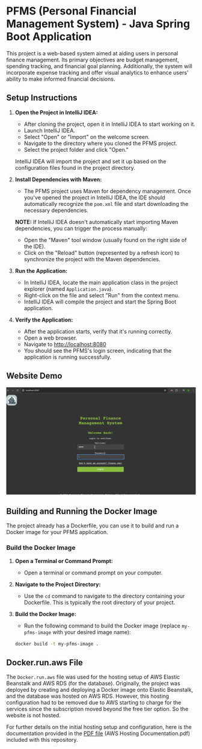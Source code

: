 # PFMS (Personal Financial Management System) - Java Spring Boot Application

This project is a web-based system aimed at aiding users in personal finance management. Its primary objectives are budget management, spending tracking, and financial goal planning. Additionally, the system will incorporate expense tracking and offer visual analytics to enhance users' ability to make informed financial decisions.

## Setup Instructions

1. **Open the Project in IntelliJ IDEA:**
    - After cloning the project, open it in IntelliJ IDEA to start working on it.
    - Launch IntelliJ IDEA.
    - Select "Open" or "Import" on the welcome screen.
    - Navigate to the directory where you cloned the PFMS project.
    - Select the project folder and click "Open."

   IntelliJ IDEA will import the project and set it up based on the configuration files found in the project directory.

2. **Install Dependencies with Maven:**
    - The PFMS project uses Maven for dependency management. Once you've opened the project in IntelliJ IDEA, the IDE should automatically recognize the `pom.xml` file and start downloading the necessary dependencies.

   **NOTE:** If IntelliJ IDEA doesn't automatically start importing Maven dependencies, you can trigger the process manually:
    - Open the "Maven" tool window (usually found on the right side of the IDE).
    - Click on the "Reload" button (represented by a refresh icon) to synchronize the project with the Maven dependencies.

3. **Run the Application:**
    - In IntelliJ IDEA, locate the main application class in the project explorer (named `Application.java`).
    - Right-click on the file and select "Run" from the context menu.
    - IntelliJ IDEA will compile the project and start the Spring Boot application.

4. **Verify the Application:**
    - After the application starts, verify that it's running correctly.
    - Open a web browser.
    - Navigate to [http://localhost:8080](http://localhost:8080)
    - You should see the PFMS's login screen, indicating that the application is running successfully.

## Website Demo
![](https://github.com/evericain01/personal-finance-management-system/blob/main/gify.gif)



## Building and Running the Docker Image

The project already has a Dockerfile, you can use it to build and run a Docker image for your PFMS application.

### Build the Docker Image

1. **Open a Terminal or Command Prompt:**
    - Open a terminal or command prompt on your computer.

2. **Navigate to the Project Directory:**
    - Use the `cd` command to navigate to the directory containing your Dockerfile. This is typically the root directory of your project.

3. **Build the Docker Image:**
    - Run the following command to build the Docker image (replace `my-pfms-image` with your desired image name):

   ```bash
   docker build -t my-pfms-image .


## Docker.run.aws File

The `Docker.run.aws` file was used for the hosting setup of AWS Elastic Beanstalk and AWS RDS (for the database). Originally, the project was deployed by creating and deploying a Docker image onto Elastic Beanstalk, and the database was hosted on AWS RDS. However, this hosting configuration had to be removed due to AWS starting to charge for the services since the subscription moved beyond the free tier option. So the website is not hosted.

For further details on the initial hosting setup and configuration, here is the documentation provided in the [PDF file](https://github.com/evericain01/personal-finance-management-system/files/15046574/AWS.Hosting.Documentation.pdf) (AWS Hosting Documentation.pdf) included with this repository.